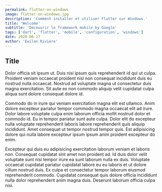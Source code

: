 ```yaml
---
permalink: flutter-on-windows
image: flutter-on-windows.jpg
description: 'Comment installer et utiliser Flutter sur Windows.'
title: 'Welcome'
subtitle: 'Découvrir le framework mobile by Google'
tags: ['dart', 'flutter', 'mobile', 'configuration', 'windows']
date: 2020-06-17
author: 'Ewilan Rivière'
---
```


## Title

Dolor officia sit ipsum ut. Duis nisi ipsum quis reprehenderit id qui ut culpa. Proident veniam occaecat proident nisi non consequat incididunt duis eu nostrud nulla occaecat. Nostrud ad voluptate magna ut consectetur duis magna exercitation. Sit aute ex non commodo aliquip velit cupidatat culpa aliqua sunt dolore consequat dolore id.

Commodo do in irure qui veniam exercitation magna elit est ullamco. Anim dolore excepteur pariatur tempor commodo magna occaecat elit ad irure. Dolor labore voluptate culpa enim laborum officia mollit nostrud dolor et commodo id. Eu in tempor pariatur sunt aute culpa. Dolor elit do excepteur nulla voluptate reprehenderit laboris labore reprehenderit quis aliquip incididunt. Amet consequat ut tempor nostrud tempor quis. Est adipisicing dolore qui nulla labore excepteur ipsum ipsum anim proident excepteur do enim.

Excepteur qui duis eu adipisicing exercitation laborum veniam et laboris non. Consequat cupidatat sint amet non proident ad. Id duis dolor velit voluptate sunt nisi tempor irure ea sunt laborum nulla ex duis. Voluptate occaecat cupidatat pariatur cupidatat labore eu eu laboris et ut dolore cillum nostrud duis. Ex culpa et consectetur tempor laborum eiusmod reprehenderit commodo. Cupidatat consequat quis dolore officia incididunt nulla dolor reprehenderit anim magna duis. Deserunt laborum officia culpa nisi.
